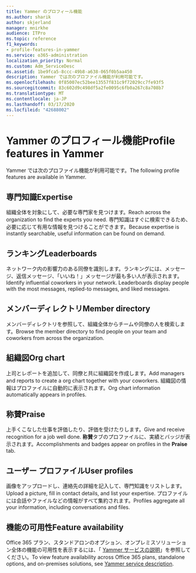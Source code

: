 ```yaml
---
title: Yammer のプロフィール機能
ms.author: sharik
author: skjerland
manager: mnirkhe
audience: ITPro
ms.topic: reference
f1_keywords:
- profile-features-in-yammer
ms.service: o365-administration
localization_priority: Normal
ms.custom: Adm_ServiceDesc
ms.assetid: 1be9fca5-8ccc-49b8-a638-065f0b5aa450
description: Yammer では次のプロファイル機能が利用可能です。
ms.openlocfilehash: 0f85007ec52bee13557f831c9f72029cc7fe93f5
ms.sourcegitcommit: 83c602d9c498df5a2fe0095c6fb0a267c8a708b7
ms.translationtype: MT
ms.contentlocale: ja-JP
ms.lasthandoff: 03/17/2020
ms.locfileid: "42688002"
---
```

# <a name="profile-features-in-yammer"></a><span data-ttu-id="73e23-103">Yammer のプロフィール機能</span><span class="sxs-lookup"><span data-stu-id="73e23-103">Profile features in Yammer</span></span>

<span data-ttu-id="73e23-104">Yammer では次のプロファイル機能が利用可能です。</span><span class="sxs-lookup"><span data-stu-id="73e23-104">The following profile features are available in Yammer.</span></span>
 
## <a name="expertise"></a><span data-ttu-id="73e23-105">専門知識</span><span class="sxs-lookup"><span data-stu-id="73e23-105">Expertise</span></span>

<span data-ttu-id="73e23-106">組織全体を対象にして、必要な専門家を見つけます。</span><span class="sxs-lookup"><span data-stu-id="73e23-106">Reach across the organization to find the experts you need.</span></span> <span data-ttu-id="73e23-107">専門知識はすぐに検索できるため、必要に応じて有用な情報を見つけることができます。</span><span class="sxs-lookup"><span data-stu-id="73e23-107">Because expertise is instantly searchable, useful information can be found on demand.</span></span>

## <a name="leaderboards"></a><span data-ttu-id="73e23-108">ランキング</span><span class="sxs-lookup"><span data-stu-id="73e23-108">Leaderboards</span></span>

<span data-ttu-id="73e23-p102">ネットワーク内の影響力のある同僚を識別します。ランキングには、メッセージ、返信メッセージ、「いいね！」メッセージが最も多い人が表示されます。</span><span class="sxs-lookup"><span data-stu-id="73e23-p102">Identify influential coworkers in your network. Leaderboards display people with the most messages, replied-to messages, and liked messages.</span></span>

## <a name="member-directory"></a><span data-ttu-id="73e23-111">メンバーディレクトリ</span><span class="sxs-lookup"><span data-stu-id="73e23-111">Member directory</span></span>

<span data-ttu-id="73e23-112">メンバーディレクトリを参照して、組織全体からチームや同僚の人を検索します。</span><span class="sxs-lookup"><span data-stu-id="73e23-112">Browse the member directory to find people on your team and coworkers from across the organization.</span></span>
  
## <a name="org-chart"></a><span data-ttu-id="73e23-113">組織図</span><span class="sxs-lookup"><span data-stu-id="73e23-113">Org chart</span></span>

<span data-ttu-id="73e23-114">上司とレポートを追加して、同僚と共に組織図を作成します。</span><span class="sxs-lookup"><span data-stu-id="73e23-114">Add managers and reports to create a org chart together with your coworkers.</span></span> <span data-ttu-id="73e23-115">組織図の情報はプロファイルに自動的に表示されます。</span><span class="sxs-lookup"><span data-stu-id="73e23-115">Org chart information automatically appears in profiles.</span></span>
  
## <a name="praise"></a><span data-ttu-id="73e23-116">称賛</span><span class="sxs-lookup"><span data-stu-id="73e23-116">Praise</span></span>

<span data-ttu-id="73e23-117">上手くこなした仕事を評価したり、評価を受けたりします。</span><span class="sxs-lookup"><span data-stu-id="73e23-117">Give and receive recognition for a job well done.</span></span> <span data-ttu-id="73e23-118">**称賛**タブのプロファイルに、実績とバッジが表示されます。</span><span class="sxs-lookup"><span data-stu-id="73e23-118">Accomplishments and badges appear on profiles in the **Praise** tab.</span></span>
 
## <a name="user-profiles"></a><span data-ttu-id="73e23-119">ユーザー プロファイル</span><span class="sxs-lookup"><span data-stu-id="73e23-119">User profiles</span></span>

<span data-ttu-id="73e23-120">画像をアップロードし、連絡先の詳細を記入して、専門知識をリストします。</span><span class="sxs-lookup"><span data-stu-id="73e23-120">Upload a picture, fill in contact details, and list your expertise.</span></span> <span data-ttu-id="73e23-121">プロファイルには会話やファイルなどの情報がすべて集約されます。</span><span class="sxs-lookup"><span data-stu-id="73e23-121">Profiles aggregate all your information, including conversations and files.</span></span>
  
## <a name="feature-availability"></a><span data-ttu-id="73e23-122">機能の可用性</span><span class="sxs-lookup"><span data-stu-id="73e23-122">Feature availability</span></span>

<span data-ttu-id="73e23-123">Office 365 プラン、スタンドアロンのオプション、オンプレミスソリューション全体の機能の可用性を表示するには、「 [Yammer サービスの説明](yammer-service-description.md)」を参照してください。</span><span class="sxs-lookup"><span data-stu-id="73e23-123">To view feature availability across Office 365 plans, standalone options, and on-premises solutions, see [Yammer service description](yammer-service-description.md).</span></span>
  

